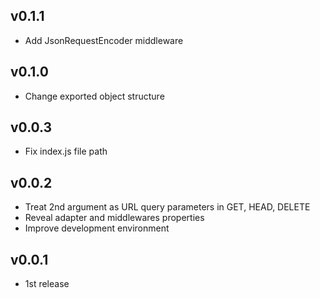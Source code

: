 ## v0.1.1
- Add JsonRequestEncoder middleware

## v0.1.0
- Change exported object structure

## v0.0.3
- Fix index.js file path

## v0.0.2
- Treat 2nd argument as URL query parameters in GET, HEAD, DELETE
- Reveal adapter and middlewares properties
- Improve development environment

## v0.0.1
- 1st release
